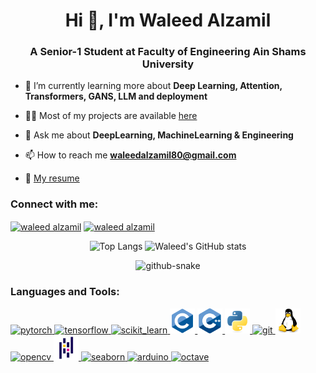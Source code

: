 <h1 align="center">Hi 👋, I'm Waleed Alzamil</h1>
<h3 align="center">A Senior-1 Student at Faculty of Engineering Ain Shams University</h3>

- 🌱 I’m currently learning more about **Deep Learning, Attention, Transformers, GANS, LLM and deployment**

- 👨‍💻 Most of my projects are available [here](https://github.com/WaleedAlzamil80)

- 💬 Ask me about **DeepLearning, MachineLearning & Engineering**

- 📫 How to reach me **waleedalzamil80@gmail.com**

- 📄 [My resume](https://drive.google.com/file/d/1XFn3EB3kIfHHBHq0H2mxCuDS6ET9I1Me/view?usp=sharing)
<h3 align="left">Connect with me:</h3>
<p align="left">
<a href="https://www.linkedin.com/in/waleed-alzamil-150929213/" target="blank"><img align="center" src="https://raw.githubusercontent.com/rahuldkjain/github-profile-readme-generator/master/src/images/icons/Social/linked-in-alt.svg" alt="waleed alzamil" height="30" width="40" /></a>
<a href="https://www.kaggle.com/waleedalzamil" target="blank"><img align="center" src="https://raw.githubusercontent.com/rahuldkjain/github-profile-readme-generator/master/src/images/icons/Social/kaggle.svg" alt="waleed alzamil" height="30" width="40" /></a>

<!-- <img width="30"src="https://media.giphy.com/media/hvRJCLFzcasrR4ia7z/giphy.gif" /> -->
<br>
<div align="center">
<!--   https://uigradients.com/#ClearSky -->


![Top Langs](https://github-readme-stats.vercel.app/api/top-langs/?username=WaleedAlzamil80&layout=compact&theme=transparent&langs_count=8&line_height=25&card_width=300&title_color=fff&text_color=fff&border_color=fff&hide_border=true&bg_color=0,005C97,363795) ![Waleed's GitHub stats](https://github-readme-stats.vercel.app/api?username=WaleedAlzamil80&custom_title=Waleed's%20GitHub%20Stats&theme=transparent&show_icons=true&rank_icon=github&line_height=24&icon_color=fff&title_color=fff&text_color=fff&border_color=EA2027&hide_border=true&bg_color=0,363795,005C97)

<picture>
	<source media="(prefers-color-scheme: dark)" srcset="https://raw.githubusercontent.com/WaleedAlzamil80/WaleedAlzamil80/snake/github-snake-dark.svg" />
	<source media="(prefers-color-scheme: light)" srcset="https://raw.githubusercontent.com/WaleedAlzamil80/WaleedAlzamil80/snake/github-snake.svg" />
	<img alt="github-snake" src="https://raw.githubusercontent.com/WaleedAlzamil80/WaleedAlzamil80/snake/github-snake.svg" />
</picture>

</p>
<h3 align="left">Languages and Tools:</h3><p align="left">
<a href="https://pytorch.org/" target="_blank" rel="noreferrer"> <img src="https://upload.wikimedia.org/wikipedia/commons/9/96/Pytorch_logo.png" alt="pytorch" width="80" height="40"/> </a>
<a href="https://www.tensorflow.org" target="_blank" rel="noreferrer"> <img src="https://www.vectorlogo.zone/logos/tensorflow/tensorflow-icon.svg" alt="tensorflow" width="40" height="40"/> </a>
<a href="https://scikit-learn.org/" target="_blank" rel="noreferrer"> <img src="https://upload.wikimedia.org/wikipedia/commons/0/05/Scikit_learn_logo_small.svg" alt="scikit_learn" width="40" height="40"/> </a> 
<a href="https://www.learn-c.org/" target="_blank" rel="noreferrer"> <img src="https://raw.githubusercontent.com/devicons/devicon/master/icons/c/c-original.svg" alt="c" width="40" height="40"/> </a>  
<a href="https://www.w3schools.com/cpp/" target="_blank" rel="noreferrer"> <img src="https://raw.githubusercontent.com/devicons/devicon/master/icons/cplusplus/cplusplus-original.svg" alt="cplusplus" width="40" height="40"/> </a> 
<a href="https://www.python.org" target="_blank" rel="noreferrer"> <img src="https://raw.githubusercontent.com/devicons/devicon/master/icons/python/python-original.svg" alt="python" width="40" height="40"/> </a>
<a href="https://git-scm.com/" target="_blank" rel="noreferrer"> <img src="https://www.vectorlogo.zone/logos/git-scm/git-scm-icon.svg" alt="git" width="40" height="40"/> </a> 
<a href="https://www.linux.org/" target="_blank" rel="noreferrer"> <img src="https://raw.githubusercontent.com/devicons/devicon/master/icons/linux/linux-original.svg" alt="linux" width="40" height="40"/> </a> 
<a href="https://opencv.org/" target="_blank" rel="noreferrer"> <img src="https://www.vectorlogo.zone/logos/opencv/opencv-icon.svg" alt="opencv" width="40" height="40"/> </a>
<a href="https://pandas.pydata.org/" target="_blank" rel="noreferrer"> <img src="https://raw.githubusercontent.com/devicons/devicon/2ae2a900d2f041da66e950e4d48052658d850630/icons/pandas/pandas-original.svg" alt="pandas" width="40" height="40"/> </a> 
<a href="https://seaborn.pydata.org/" target="_blank" rel="noreferrer"> <img src="https://seaborn.pydata.org/_images/logo-mark-lightbg.svg" alt="seaborn" width="40" height="40"/> </a>
<a href="https://www.arduino.cc/" target="_blank" rel="noreferrer"> <img src="https://cdn.worldvectorlogo.com/logos/arduino-1.svg" alt="arduino" width="40" height="40"/> </a>
<a href="https://www.gnu.org/software/octave/" target="_blank" rel="noreferrer"> <img src="https://www.gnu.org/software/octave/img/octave-logo.svg" alt="octave" width="40" height="40"/> </a>
</p>
